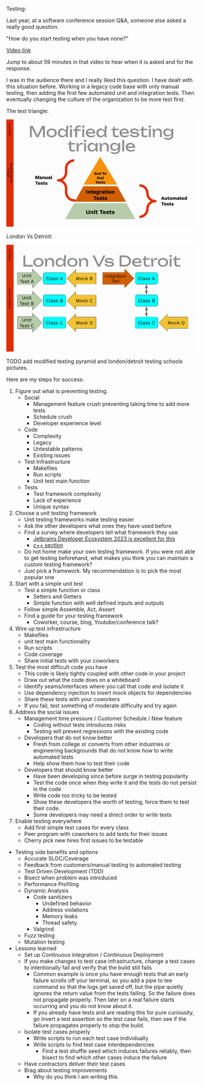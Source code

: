 Testing:

Last year, at a software conference session Q&A, someone else asked a really good question.

"How do you start testing when you have none?"

[Video link](https://mediaspace.esri.com/media/t/1_274g6nh3/325483122)

Jump to about 59 minutes in that video to hear when it is asked and for the response.

I was in the audience there and I really liked this question.  I have dealt with this situation before.  Working in a legacy code base with only manual testing, then adding the first few automated unit and integration tests.  Then eventually changing the culture of the organization to be more test first.

The test triangle:

![Test Triangle with modifications](pictures/ModifiedTestTriangle.png)

London Vs Detroit:

![London Vs Detroit](pictures/LondonVsDetroit.png)

TODO add modified testing pyramid and london/detroit testing schools pictures.

Here are my steps for success:

1. Figure out what is preventing testing.
    * Social
        * Management feature crush preventing taking time to add more tests
        * Schedule crush
        * Developer experience level
    * Code
        * Complexity
        * Legacy
        * Untestable patterns
        * Existing issues
    * Test Infrastructure
        * Makefiles
        * Run scripts
        * Unit test main function
    * Tests
        * Test framework complexity
        * Lack of experience
        * Unique syntax
2. Choose a unit testing framework
    * Unit testing frameworks make testing easier
    * Ask the other developers what ones they have used before
    * Find a survey where developers tell what framework they use
        * [Jetbrains Developer Ecosystem 2023 is excellent for this](https://www.jetbrains.com/lp/devecosystem-2023/)
        * [c++ section](https://www.jetbrains.com/lp/devecosystem-2023/cpp/#cpp_unittesting_two_years)
    * Do not home make your own testing framework.  If you were not able to get testing beforehand, what makes you think you can maintain a custom testing framework?
    * Just pick a framework.  My recommendation is to pick the most popular one
3. Start with a simple unit test
    * Test a simple function or class
        * Setters and Getters
        * Simple function with well defined inputs and outputs
    * Follow simple Assemble, Act, Assert
    * Find a guide for your testing framework
        * Coworker, course, blog, Youtube/conference talk?
4. Wire up test infrastructure
    * Makefiles
    * unit test main functionality
    * Run scripts
    * Code coverage
    * Share initial tests with your coworkers
5. Test the most difficult code you have
    * This code is likely tightly coupled with other code in your project
    * Draw out what the code does on a whiteboard
    * Identify seams/interfaces where you call that code and isolate it
    * Use dependency injection to insert mock objects for dependencies
    * Share these tests with your coworkers
    * If you fail, test something of moderate difficulty and try again
6. Address the social issues
    * Management time pressure / Customer Schedule / New feature
        * Coding without tests introduces risks
        * Testing will prevent regressions with the existing code
    * Developers that do not know better
        * Fresh from college or converts from other industries or engineering backgrounds that do not know how to write automated tests
        * Help show them how to test their code
    * Developers that should know better
        * Have been developing since before surge in testing popularity
        * Test the code once when they write it and the tests do not persist in the code
        * Write code too tricky to be tested
        * Show these developers the worth of testing, force them to test their code.
        * Some developers may need a direct order to write tests
7. Enable testing everywhere
    * Add first simple test cases for every class
    * Peer program with coworkers to add tests for their issues
    * Cherry pick new hires first issues to be testable

* Testing side benefits and options
    * Accurate SLOC/Coverage
    * Feedback from customers/manual testing to automated testing
    * Test Driven Development (TDD)
    * Bisect when problem was introduced
    * Performance Profiling
    * Dynamic Analysis
        * Code sanitizers
            * Undefined behavior
            * Address violations
            * Memory leaks
            * Thread safety
        * Valgrind
    * Fuzz testing
    * Mutation testing
* Lessons learned
    * Set up Continuous integration / Continuous Deployment
    * If you make changes to test case infrastructure, change a test cases to intentionally fail and verify that the build still fails
        * Common example is once you have enough tests that an early failure scrolls off your terminal, so you add a pipe to tee command so that the logs get saved off, but the pipe quietly ignores the return value from the tests failing.  So the failure does not propagate properly.  Then later on a real failure starts occurring and you do not know about it.
        * If you already have tests and are reading this for pure curiousity, go invert a test assertion so the test case fails, then see if the failure propagates properly to stop the build.
    * Isolate test cases properly
        * Write scripts to run each test case individually
        * Write scripts to find test case interdependencies
            * Find a test shuffle seed which induces failures reliably, then bisect to find which other cases induce the failure
    * Have contractors deliver their test cases
    * Brag about testing improvements
        * Why do you think I am writing this